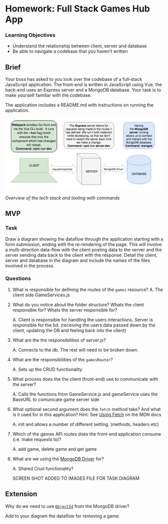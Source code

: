 # Homework: Full Stack Games Hub App

### Learning Objectives

- Understand the relationship between client, server and database
- Be able to navigate a codebase that you haven't written

## Brief

Your boss has asked to you look over the codebase of a full-stack JavaScript application. The front-end is written in JavaScript using Vue, the back-end uses an Express server and a MongoDB database. Your task is to make yourself familiar with the codebase.

The application includes a README.md with instructions on running the application.

![Overview of the tech stack and tooling with commands](images/tech_stack_with_commands.png)

*Overview of the tech stack and tooling with commands*

## MVP

### Task

Draw a diagram showing the dataflow through the application starting with a form submission, ending with the re-rendering of the page. This will involve a multi-direction data-flow with the client posting data to the server and the server sending data back to the client with the response. Detail the client, server and database in the diagram and include the names of the files involved in the process.

### Questions

1. What is responsible for defining the routes of the `games` resource?
    A. The client side GameServices.js

2. What do you notice about the folder structure?  Whats the client responsible for? Whats the server responsible for?

    A. Client is responsible for handling the users interactions. Server is responsible for the bd. (receiving the users data passed down by the client, updating the DB and feeling back into the client)
3. What are the the responsibilities of server.js?

    A. Connects to the db. The rest will need to be broken down.

4. What are the responsibilities of the `gamesRouter`?

    A. Sets up the CRUD functionality 

5. What process does the the client (front-end) use to communicate with the server?

    A. Calls the functions from GameService.js and gameService uses the BaseURL to comunicate game server side 

6. What optional second argument does the `fetch` method take? And what is it used for in this application? Hint: See [Using Fetch](https://developer.mozilla.org/en-US/docs/Web/API/Fetch_API/Using_Fetch) on the MDN docs

    A. init and allows a number of different setting. (methods, headers etc)

7. Which of the games API routes does the front-end application consume (i.e. make requests to)?

    A. add game, delete game and get game

8. What are we using the [MongoDB Driver](http://mongodb.github.io/node-mongodb-native/) for?


    A. Shared Crud functionality? 

    SCREEN SHOT ADDED TO IMAGES FILE FOR TASK  DIAGRAM

## Extension

Why do we need to use [`ObjectId`](https://mongodb.github.io/node-mongodb-native/api-bson-generated/objectid.html) from the MongoDB driver?

Add to your diagram the dataflow for removing a game.


